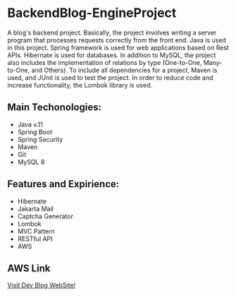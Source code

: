 # BackendBlog-EngineProject
A blog's backend project. Basically, the project involves writing a server program that processes requests correctly from the front end. Java is used in this project. Spring framework is used for web applications based on Rest APIs. Hibernate is used for databases. In addition to MySQL, the project also includes the implementation of relations by type (One-to-One, Many-to-One, and Others). To include all dependencies for a project, Maven is used, and JUnit is used to test the project.  In order to reduce code and increase functionality, the Lombok library is used.


<h2>Main Techonologies:</h2>
<ul>
  <li>Java v.11</li>
  <li>Spring Boot</li>
  <li>Spring Security</li>
  <li>Maven</li>
  <li>Git</li>
  <li>MySQL 8 </li>
</ul>

<h2>Features and Expirience:</h2>
<ul>
  <li>Hibernate</li>
  <li>Jakarta Mail</li>
  <li>Captcha Generator</li>
  <li>Lombok</li>
  <li>MVC Pattern</li>
  <li>RESTful API</li>
  <li>AWS</li>
  
</ul>

<h2>AWS  Link</h2>
<a href="http://blockengine.eu-central-1.elasticbeanstalk.com//">Visit Dev Blog WebSite!</a>



